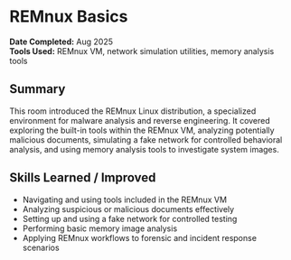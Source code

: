 # REMnux Basics

**Date Completed:** Aug 2025  
**Tools Used:** REMnux VM, network simulation utilities, memory analysis tools

## Summary
This room introduced the REMnux Linux distribution, a specialized environment for malware analysis and reverse engineering. It covered exploring the built-in tools within the REMnux VM, analyzing potentially malicious documents, simulating a fake network for controlled behavioral analysis, and using memory analysis tools to investigate system images.

## Skills Learned / Improved
- Navigating and using tools included in the REMnux VM  
- Analyzing suspicious or malicious documents effectively  
- Setting up and using a fake network for controlled testing  
- Performing basic memory image analysis  
- Applying REMnux workflows to forensic and incident response scenarios  
